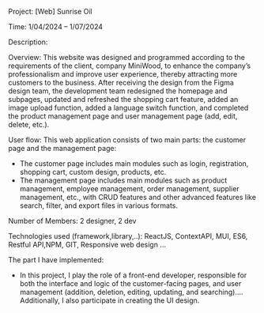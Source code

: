 Project: [Web] Sunrise Oil

Time: 1/04/2024 – 1/07/2024

Description:

Overview: This website was designed and programmed according to the requirements of the client, company MiniWood, to enhance the company’s professionalism and improve user experience, thereby attracting more customers to the business. After receiving the design from the Figma design team, the development team redesigned the homepage and subpages, updated and refreshed the shopping cart feature, added an image upload function, added a language switch function, and completed the product management page and user management page (add, edit, delete, etc.).

User flow: This web application consists of two main parts: the customer page and the management page:
+ The customer page includes main modules such as login, registration, shopping cart, custom design, products, etc.
+ The management page includes main modules such as product management, employee management, order management, supplier management, etc., with CRUD features and other advanced features like search, filter, and export files in various formats.
    
Number of Members: 2 designer, 2 dev 

Technologies used (framework,library,..): ReactJS, ContextAPI, MUI, ES6, Restful API,NPM, GIT, Responsive web design …

The part I have implemented: 
+ In this project, I play the role of a front-end developer, responsible for both the interface and logic of the customer-facing pages, and user management (addition, deletion, editing, updating, and searching)…. Additionally, I also participate in creating the UI design.
